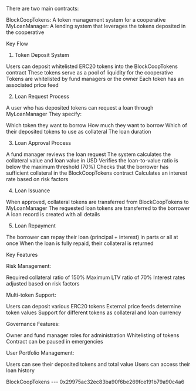 There are two main contracts:

BlockCoopTokens: A token management system for a cooperative
MyLoanManager: A lending system that leverages the tokens deposited in the cooperative

Key Flow

1. Token Deposit System

Users can deposit whitelisted ERC20 tokens into the BlockCoopTokens contract
These tokens serve as a pool of liquidity for the cooperative
Tokens are whitelisted by fund managers or the owner
Each token has an associated price feed

2. Loan Request Process

A user who has deposited tokens can request a loan through MyLoanManager
They specify:

Which token they want to borrow
How much they want to borrow
Which of their deposited tokens to use as collateral
The loan duration

3. Loan Approval Process

A fund manager reviews the loan request
The system calculates the collateral value and loan value in USD
Verifies the loan-to-value ratio is below the maximum threshold (70%)
Checks that the borrower has sufficient collateral in the BlockCoopTokens contract
Calculates an interest rate based on risk factors

4. Loan Issuance

When approved, collateral tokens are transferred from BlockCoopTokens to MyLoanManager
The requested loan tokens are transferred to the borrower
A loan record is created with all details

5. Loan Repayment

The borrower can repay their loan (principal + interest) in parts or all at once
When the loan is fully repaid, their collateral is returned

Key Features

Risk Management:

Required collateral ratio of 150%
Maximum LTV ratio of 70%
Interest rates adjusted based on risk factors

Multi-token Support:

Users can deposit various ERC20 tokens
External price feeds determine token values
Support for different tokens as collateral and loan currency

Governance Features:

Owner and fund manager roles for administration
Whitelisting of tokens
Contract can be paused in emergencies

User Portfolio Management:

Users can see their deposited tokens and total value
Users can access their loan history

BlockCoopTokens --- 0x29975ac32ec83ba90f6be269fce191b79a90c4a6

